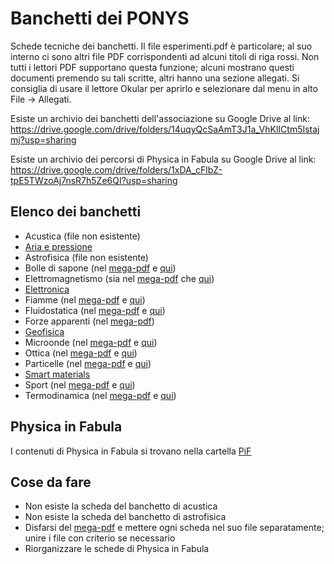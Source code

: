 # Banchetti dei PONYS
Schede tecniche dei banchetti. Il file esperimenti.pdf è particolare; al suo interno ci sono altri file PDF corrispondenti ad alcuni titoli di riga rossi. Non tutti i lettori PDF supportano questa funzione; alcuni mostrano questi documenti premendo su tali scritte, altri hanno una sezione allegati.
Si consiglia di usare il lettore Okular per aprirlo e selezionare dal menu in alto File -> Allegati.

Esiste un archivio dei banchetti dell'associazione su Google Drive al link:
https://drive.google.com/drive/folders/14uqyQcSaAmT3J1a_VhKlICtm5Istajmj?usp=sharing

Esiste un archivio dei percorsi di Physica in Fabula su Google Drive al link:
https://drive.google.com/drive/folders/1xDA_cFlbZ-tpE5TWzoAj7nsR7h5Ze6QI?usp=sharing

## Elenco dei banchetti
- Acustica (file non esistente)
- [Aria e pressione](aria_pressione.docx)
- Astrofisica (file non esistente)
- Bolle di sapone (nel [mega-pdf](esperimenti.pdf) e [qui](sapone.pdf))
- Elettromagnetismo (sia nel [mega-pdf](esperimenti.pdf) che [qui](elettromagnetismo.docx))
- [Elettronica](elettronica/elettronica.pdf)
- Fiamme (nel [mega-pdf](esperimenti.pdf) e [qui](fiamme.docx))
- Fluidostatica (nel [mega-pdf](esperimenti.pdf) e [qui](statica_fluidi.pdf))
- Forze apparenti (nel [mega-pdf](esperimenti.pdf))
- [Geofisica](geofisica.docx)
- Microonde (nel [mega-pdf](esperimenti.pdf) e [qui](microonde.docx))
- Ottica (nel [mega-pdf](esperimenti.pdf) e [qui](ottica.docx))
- Particelle (nel [mega-pdf](esperimenti.pdf) e [qui](particelle.docx))
- [Smart materials](smart_materials.odt)
- Sport (nel [mega-pdf](esperimenti.pdf) e [qui](sport.docx))
- Termodinamica (nel [mega-pdf](esperimenti.pdf) e [qui](termodinamica.odt))

## Physica in Fabula
I contenuti di Physica in Fabula si trovano nella cartella [PiF](PiF)

## Cose da fare
- Non esiste la scheda del banchetto di acustica
- Non esiste la scheda del banchetto di astrofisica
- Disfarsi del [mega-pdf](esperimenti.pdf) e mettere ogni scheda nel suo file separatamente; unire i file con criterio se necessario
- Riorganizzare le schede di Physica in Fabula
